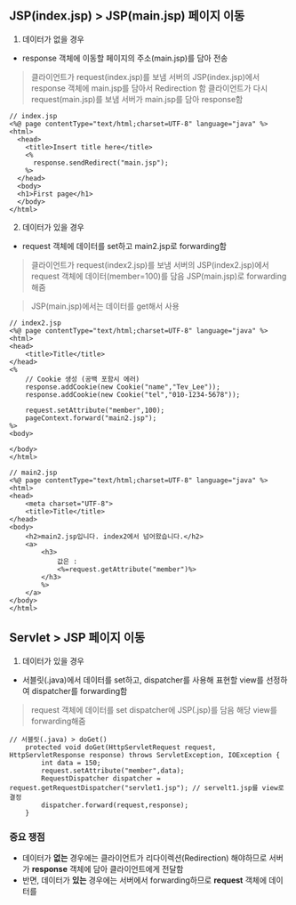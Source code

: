 ## JSP(index.jsp) > JSP(main.jsp) 페이지 이동
1. 데이터가 없을 경우
 + response 객체에 이동할 페이지의 주소(main.jsp)를 담아 전송
> 클라이언트가 request(index.jsp)를 보냄
> 서버의 JSP(index.jsp)에서 response 객체에 main.jsp를 담아서 Redirection 함
> 클라이언트가 다시 request(main.jsp)를 보냄
> 서버가 main.jsp를 담아 response함
```
// index.jsp
<%@ page contentType="text/html;charset=UTF-8" language="java" %>
<html>
  <head>
    <title>Insert title here</title>
    <%
      response.sendRedirect("main.jsp");
    %>
  </head>
  <body>
  <h1>First page</h1>
  </body>
</html>

```
 
2. 데이터가 있을 경우
+ request 객체에 데이터를 set하고 main2.jsp로 forwarding함
> 클라이언트가 request(index2.jsp)를 보냄
> 서버의 JSP(index2.jsp)에서 request 객체에 데이터(member=100)를 담음
> JSP(main.jsp)로 forwarding 해줌

> JSP(main.jsp)에서는 데이터를 get해서 사용
```
// index2.jsp
<%@ page contentType="text/html;charset=UTF-8" language="java" %>
<html>
<head>
    <title>Title</title>
</head>
<%
    // Cookie 생성 (공백 포함시 에러)
    response.addCookie(new Cookie("name","Tev_Lee"));
    response.addCookie(new Cookie("tel","010-1234-5678"));

    request.setAttribute("member",100);
    pageContext.forward("main2.jsp");
%>
<body>

</body>
</html>
```
```
// main2.jsp
<%@ page contentType="text/html;charset=UTF-8" language="java" %>
<html>
<head>
    <meta charset="UTF-8">
    <title>Title</title>
</head>
<body>
    <h2>main2.jsp입니다. index2에서 넘어왔습니다.</h2>
    <a>
        <h3>
            값은 :
            <%=request.getAttribute("member")%>
        </h3>
        %>
    </a>
</body>
</html>
```
## Servlet > JSP 페이지 이동
1. 데이터가 있을 경우
+ 서블릿(.java)에서 데이터를 set하고, dispatcher를 사용해 표현할 view를 선정하여 dispatcher를 forwarding함
> request 객체에 데이터를 set
> dispatcher에 JSP(.jsp)를 담음
> 해당 view를 forwarding해줌
```
// 서블릿(.java) > doGet()
    protected void doGet(HttpServletRequest request, HttpServletResponse response) throws ServletException, IOException {
        int data = 150;
        request.setAttribute("member",data);
        RequestDispatcher dispatcher = request.getRequestDispatcher("servlet1.jsp"); // servelt1.jsp를 view로 결정
        dispatcher.forward(request,response); 
    }
```

### 중요 쟁점
+ 데이터가 **없는** 경우에는 클라이언트가 리다이렉션(Redirection) 해야하므로 서버가 **response** 객체에 담아 클라이언트에게 전달함
+ 반면, 데이터가 **있는** 경우에는 서버에서 forwarding하므로 **request** 객체에 데이터를 
